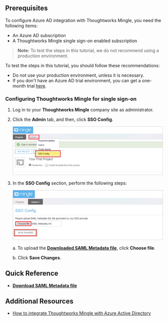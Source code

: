 ## Prerequisites

To configure Azure AD integration with Thoughtworks Mingle, you need the following items:

- An Azure AD subscription
- A Thoughtworks Mingle single sign-on enabled subscription

> **Note:**
> To test the steps in this tutorial, we do not recommend using a production environment.

To test the steps in this tutorial, you should follow these recommendations:

- Do not use your production environment, unless it is necessary.
- If you don't have an Azure AD trial environment, you can get a one-month trial [here](https://azure.microsoft.com/pricing/free-trial/).

### Configuring Thoughtworks Mingle for single sign-on

1. Log in to your **Thoughtworks Mingle** company site as administrator.

2. Click the **Admin** tab, and then, click **SSO Config**.
   
    ![Admin tab](./media/ic785157.png "SSO Config")

3. In the **SSO Config** section, perform the following steps:
   
    ![SSO Config](./media/ic785158.png "SSO Config")
    
    a. To upload the **[Downloaded SAML Metadata file](%metadata:metadataDownloadUrl%)**, click **Choose file**. 

    b. Click **Save Changes**.

## Quick Reference

* **[Download SAML Metadata file](%metadata:metadataDownloadUrl%)**

## Additional Resources

* [How to integrate Thoughtworks Mingle with Azure Active Directory](https://docs.microsoft.com/azure/active-directory/active-directory-saas-thoughtworks-mingle-tutorial)
